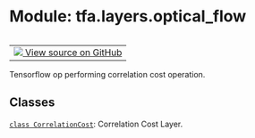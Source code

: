 <div itemscope itemtype="http://developers.google.com/ReferenceObject">
<meta itemprop="name" content="tfa.layers.optical_flow" />
<meta itemprop="path" content="Stable" />
</div>

# Module: tfa.layers.optical_flow


<table class="tfo-notebook-buttons tfo-api" align="left">

<td>
  <a target="_blank" href="https://github.com/tensorflow/addons/tree/r0.7/tensorflow_addons/layers/optical_flow.py">
    <img src="https://www.tensorflow.org/images/GitHub-Mark-32px.png" />
    View source on GitHub
  </a>
</td></table>



Tensorflow op performing correlation cost operation.



## Classes

[`class CorrelationCost`](../../tfa/layers/CorrelationCost.md): Correlation Cost Layer.



